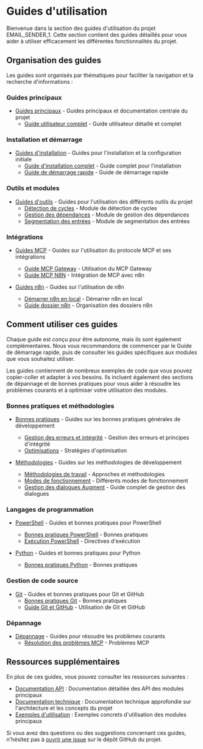 # Guides d'utilisation

Bienvenue dans la section des guides d'utilisation du projet EMAIL_SENDER_1. Cette section contient des guides détaillés pour vous aider à utiliser efficacement les différentes fonctionnalités du projet.

## Organisation des guides

Les guides sont organisés par thématiques pour faciliter la navigation et la recherche d'informations :

### Guides principaux

- [Guides principaux](core/index.md) - Guides principaux et documentation centrale du projet
  - [Guide utilisateur complet](core/user_guidelines.md) - Guide utilisateur détaillé et complet

### Installation et démarrage

- [Guides d'installation](installation/index.md) - Guides pour l'installation et la configuration initiale
  - [Guide d'installation complet](installation/GUIDE_INSTALLATION_COMPLET.md) - Guide complet pour l'installation
  - [Guide de démarrage rapide](installation/getting_started.md) - Guide de démarrage rapide

### Outils et modules

- [Guides d'outils](tools/index.md) - Guides pour l'utilisation des différents outils du projet
  - [Détection de cycles](tools/cycle_detection.md) - Module de détection de cycles
  - [Gestion des dépendances](tools/dependency_management.md) - Module de gestion des dépendances
  - [Segmentation des entrées](tools/input_segmentation.md) - Module de segmentation des entrées

### Intégrations

- [Guides MCP](mcp/index.md) - Guides sur l'utilisation du protocole MCP et ses intégrations
  - [Guide MCP Gateway](mcp/GUIDE_MCP_GATEWAY.md) - Utilisation du MCP Gateway
  - [Guide MCP N8N](mcp/GUIDE_MCP_N8N.md) - Intégration de MCP avec n8n

- [Guides n8n](n8n/index.md) - Guides sur l'utilisation de n8n
  - [Démarrer n8n en local](n8n/DEMARRER_N8N_LOCAL.md) - Démarrer n8n en local
  - [Guide dossier n8n](n8n/GUIDE_DOSSIER_N8N.md) - Organisation des dossiers n8n

## Comment utiliser ces guides

Chaque guide est conçu pour être autonome, mais ils sont également complémentaires. Nous vous recommandons de commencer par le Guide de démarrage rapide, puis de consulter les guides spécifiques aux modules que vous souhaitez utiliser.

Les guides contiennent de nombreux exemples de code que vous pouvez copier-coller et adapter à vos besoins. Ils incluent également des sections de dépannage et de bonnes pratiques pour vous aider à résoudre les problèmes courants et à optimiser votre utilisation des modules.

### Bonnes pratiques et méthodologies

- [Bonnes pratiques](best-practices/index.md) - Guides sur les bonnes pratiques générales de développement
  - [Gestion des erreurs et intégrité](best-practices/erreurs_integrite.md) - Gestion des erreurs et principes d'intégrité
  - [Optimisations](best-practices/optimisations.md) - Stratégies d'optimisation

- [Méthodologies](methodologies/index.md) - Guides sur les méthodologies de développement
  - [Méthodologies de travail](methodologies/methodologies.md) - Approches et méthodologies
  - [Modes de fonctionnement](methodologies/modes_fonctionnement.md) - Différents modes de fonctionnement
  - [Gestion des dialogues Augment](methodologies/augment_dialog_management_combined.md) - Guide complet de gestion des dialogues

### Langages de programmation

- [PowerShell](powershell/index.md) - Guides et bonnes pratiques pour PowerShell
  - [Bonnes pratiques PowerShell](powershell/powershell_best_practices.md) - Bonnes pratiques
  - [Exécution PowerShell](powershell/powershell_execution.md) - Directives d'exécution

- [Python](python/index.md) - Guides et bonnes pratiques pour Python
  - [Bonnes pratiques Python](python/python_best_practices.md) - Bonnes pratiques

### Gestion de code source

- [Git](git/index.md) - Guides et bonnes pratiques pour Git et GitHub
  - [Bonnes pratiques Git](git/GUIDE_BONNES_PRATIQUES_GIT.md) - Bonnes pratiques
  - [Guide Git et GitHub](git/GUIDE_GIT_GITHUB.md) - Utilisation de Git et GitHub

### Dépannage

- [Dépannage](troubleshooting/index.md) - Guides pour résoudre les problèmes courants
  - [Résolution des problèmes MCP](troubleshooting/RESOLUTION_PROBLEMES_MCP.md) - Problèmes MCP

## Ressources supplémentaires

En plus de ces guides, vous pouvez consulter les ressources suivantes :

- [Documentation API](../api/index.html) : Documentation détaillée des API des modules principaux
- [Documentation technique](../technical/index.html) : Documentation technique approfondie sur l'architecture et les concepts du projet
- [Exemples d'utilisation](../api/examples/) : Exemples concrets d'utilisation des modules principaux

Si vous avez des questions ou des suggestions concernant ces guides, n'hésitez pas à [ouvrir une issue](https://github.com/votre-organisation/EMAIL_SENDER_1/issues) sur le dépôt GitHub du projet.
